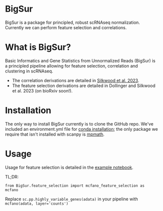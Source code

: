 # BigSur
BigSur is a package for principled, robust scRNAseq normalization. Currently we can perform feature selection and correlations.

# What is BigSur?
Basic Informatics and Gene Statistics from Unnormalized Reads (BigSur) is a principled pipeline allowing for feature selection, correlation and clustering in scRNAseq.
* The correlation derivations are detailed in [Silkwood et al. 2023](https://doi.org/10.1101/2023.03.14.532643).
* The feature selection derivations are detailed in Dollinger and Silkwood et al. 2023 (on bioRxiv soon!).

# Installation
The only way to install BigSur currently is to clone the GitHub repo. We've included an environment.yml file for [conda installation](https://docs.conda.io/projects/conda/en/latest/user-guide/tasks/manage-environments.html#building-identical-conda-environments); the only package we require that isn't installed with scanpy is [mpmath](https://github.com/mpmath/mpmath). 

# Usage
Usage for feature selection is detailed in the [example notebook](https://github.com/landerlabcode/BigSur/blob/main/feature_selection_example_usage.ipynb). 

TL;DR:

    from BigSur.feature_selection import mcfano_feature_selection as mcfano
Replace <code>sc.pp.highly_variable_genes(adata)</code> in your pipeline with <code>mcfano(adata, layer='counts')</code>